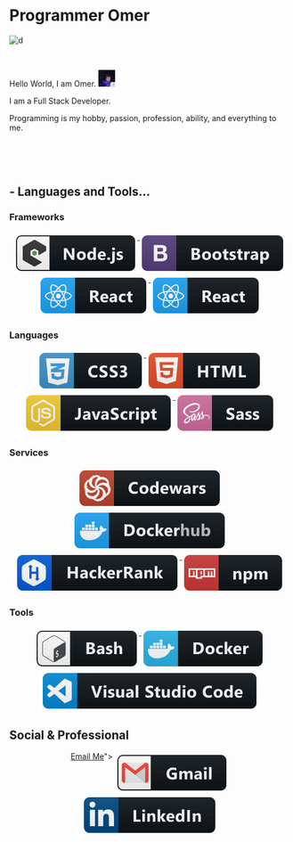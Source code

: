 # Programmer Omer


![d](https://visitor-badge.laobi.icu/badge?page_id=omertopak)

<br />
<!-- 
<p align="left">Hello World, I am Omer.</p>
<p align="left">I am a Full Stack Developer.</p>
<p align="left">Programming is my hobby, passion, profession, ability, and everything to me.</p>
 <img align="center"  width="170px" alt="GIF" src="images/1.gif" /> -->

<p>
  Hello World, I am Omer.
  <img src="images/1.gif" width="30" />
</p>
<p>I am a Full Stack Developer.</p>
<p>
  Programming is my hobby, passion, profession, ability, and everything to me.
</p>

<br />
<br />
<br />


## - Languages and Tools...

### Frameworks 

<p align="center">
  <!-- For more icons please follow  https://github.com/MikeCodesDotNET/ColoredBadges -->
  <a href="#">
    <img src="svg/dev/frameworks/nodejs_larger.svg" alt="nodejs_larger" style="vertical-align:top; margin:6px 4px">
  </a> 
  <a href="#">
    <img src="svg/dev/frameworks/bootstrap.svg" alt="bootstrap" style="vertical-align:top; margin:6px 4px">
  </a>  
   <a href="#">
    <img src="svg/dev/frameworks/react.svg" alt="react" style="vertical-align:top; margin:6px 4px">
  </a>   
   <a href="#">
    <img src="svg/dev/frameworks/react.svg" alt="react" style="vertical-align:top; margin:6px 4px">
  </a>   


  ### Languages 
  <p align="center">
   <a href="#">
    <img src="svg/dev/languages/css3.svg" alt="css3" style="vertical-align:top; margin:6px 4px">
  </a>  
    <a href="#">
    <img src="svg/dev/languages/html.svg" alt="html" style="vertical-align:top; margin:6px 4px">
  </a>  
    <a href="#">
    <img src="svg/dev/languages/js.svg" alt="js" style="vertical-align:top; margin:6px 4px">
  </a> 
   <a href="#">
    <img src="svg/dev/languages/sass.svg" alt="sass" style="vertical-align:top; margin:6px 4px">
  </a>  

  ### Services 
  <p align="center">
   <a href="#">
    <img src="svg/dev/services/codewars.svg" alt="codewars" style="vertical-align:top; margin:6px 4px">
  </a> 
  <a href="#">
    <img src="svg/dev/services/dockerhub.svg" alt="dockerhub" style="vertical-align:top; margin:6px 4px">
  </a> 
   <a href="#">
    <img src="svg/dev/services/hackerrank.svg" alt="hackerrank" style="vertical-align:top; margin:6px 4px">
  </a> 

  <a href="#">
    <img src="svg/dev/services/npm.svg" alt="npm" style="vertical-align:top; margin:6px 4px">
  </a> 

  ### Tools 
  <p align="center">
  <a href="#">
    <img src="svg/dev/tools/bash.svg" alt="bash" style="vertical-align:top; margin:6px 4px">
  </a> 
  <a href="#">
    <img src="svg/dev/tools/docker.svg" alt="docker" style="vertical-align:top; margin:6px 4px">
  </a> 
<a href="#">
    <img src="svg/dev/tools/visualstudio_code.svg" alt="visualstudio_code" style="vertical-align:top; margin:6px 4px">
  </a> 

  ## Social & Professional 
  <p align="center">
   <a href="<a href=mailto:omertopak1@gmail.com?subject=SweetWords&body=Please send me a copy of your new program!">Email Me</a>">
    <img src="svg/social/gmail.svg" alt="gmail" style="vertical-align:top; margin:6px 4px">
  </a>  
  <a href="https://www.linkedin.com/in/%C3%B6mer-topak-72603a16a/">
    <img src="svg/social/linkedin.svg" alt="linkedin" style="vertical-align:top; margin:6px 4px">
  </a>  